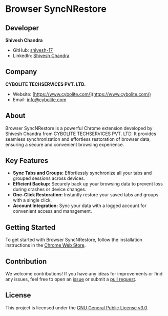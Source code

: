 # Browser SyncNRestore

## Developer
**Shivesh Chandra**
- GitHub: [shivesh-17](https://github.com/shivesh-17)
- LinkedIn: [Shivesh Chandra](https://www.linkedin.com/in/shivesh-chandra/)

## Company
**CYBOLITE TECHSERVICES PVT. LTD.**
- Website: [https://www.cybolite.com/](https://www.cybolite.com/)
- Email: info@cybolite.com

## About
Browser SyncNRestore is a powerful Chrome extension developed by Shivesh Chandra from CYBOLITE TECHSERVICES PVT. LTD. It provides seamless synchronization and effortless restoration of browser data, ensuring a secure and convenient browsing experience.

## Key Features
- **Sync Tabs and Groups:** Effortlessly synchronize all your tabs and grouped sessions across devices.
- **Efficient Backup:** Securely back up your browsing data to prevent loss during crashes or device changes.
- **One-Click Restoration:** Instantly restore your saved tabs and groups with a single click.
- **Account Integration:** Sync your data with a logged account for convenient access and management.

## Getting Started
To get started with Browser SyncNRestore, follow the installation instructions in the [Chrome Web Store](https://chrome.google.com/webstore/).

## Contribution
We welcome contributions! If you have any ideas for improvements or find any issues, feel free to open an [issue](https://github.com/your-username/Browser-SyncNRestore/issues) or submit a [pull request](https://github.com/your-username/Browser-SyncNRestore/pulls).

## License
This project is licensed under the [GNU General Public License v3.0](LICENSE).
